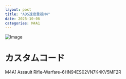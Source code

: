 ```yaml
---
layout: post
title: "ADS速度重視M4"
date: 2025-10-06
categories: M4A1
---
```


![Image](https://github.com/user-attachments/assets/39cf4a36-2037-4506-813b-9f43556cca86)

# カスタムコード

M4A1 Assault Rifle-Warfare-6HN94ES02VN7K4KV5MF2R
